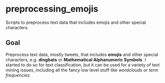 # preprocessing_emojis
Scripts to preprocess text data that includes emojis and other special characters.

## Goal
Preprocess text data, mostly tweets, that includes **emojis** and other special characters, e.g. **dingbats** or **Mathematical Alphanumeric Symbols**. I started to do so for text classification, but it can be used for a variety of text mining issues, including all the fancy low level stuff like *wordclouds* or *term frequencies*
